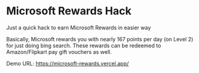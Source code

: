 # Microsoft Rewards Hack
Just a quick hack to earn Microsoft Rewards in easier way

Basically, Microsoft rewards you with nearly 167 points per day (on Level 2) for just doing bing search. These rewards can be redeemed to Amazon/Flipkart pay gift vouchers as well.


Demo URL: <https://microsoft-rewards.vercel.app/>
